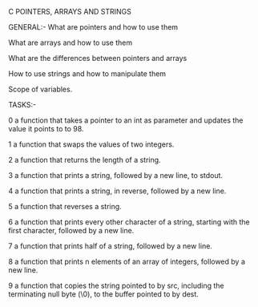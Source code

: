 C POINTERS, ARRAYS AND STRINGS

GENERAL:-
What are pointers and how to use them

What are arrays and how to use them

What are the differences between pointers and arrays

How to use strings and how to manipulate them

Scope of variables.

TASKS:-

0 a function that takes a pointer to an int as parameter and updates the value it points to to 98.

1 a function that swaps the values of two integers.

2 a function that returns the length of a string.

3 a function that prints a string, followed by a new line, to stdout.

4 a function that prints a string, in reverse, followed by a new line.

5 a function that reverses a string.

6 a function that prints every other character of a string, starting with the first character, followed by a new line.

7 a function that prints half of a string, followed by a new line.

8 a function that prints n elements of an array of integers, followed by a new line.

9  a function that copies the string pointed to by src, including the terminating null byte (\0), to the buffer pointed to by dest.
